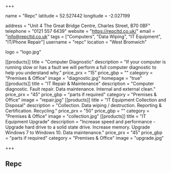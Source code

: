 +++

name = "Repc"
latitude = 52.527442
longitude =  -2.027199

address = "Unit 4 The Great Bridge Centre, Charles Street, B70 0BF"
telephone = "0121 557 6439"
website = "https://repcltd.co.uk/"
email = "info@repcltd.co.uk"
tags = ["Computers", "Data Wiping", "IT Equipment", "IT/Phone Repair"]
username = "repc"
location = "West Bromwich"

logo = "logo.jpg"

[[products]]
  title = "Computer Diagnostic"
  description = "If your computer is running slow or has a fault we will perform a full computer diagnostic to help you understand why."
  price_prx = "15"
  price_gbp = ""
  category = "Premises & Office"
  image = "diagnostic.jpg"
  homepage = "true"
[[products]]
  title = "IT Repair & Maintenance"
  description = "Computer diagnostic. Fault repair. Data maintenance. Internal and external clean."
  price_prx = "45"
  price_gbp = "parts if required"
  category = "Premises & Office"
  image = "repair.jpg"
[[products]]
  title = "IT Equipment Collection and Disposal"
  description = "Collection. Data wiping / destruction. Reporting & Certification. Recycling."
  price_prx = "50"
  price_gbp = ""
  category = "Premises & Office"
  image = "collection.jpg"
[[products]]
  title = "IT Equipment Upgrade"
  description = "Increase speed and performance - Upgrade hard drive to a solid state drive. Increase memory. Upgrade Windows 7 to Windows 10. Data maintenance."
  price_prx = "45"
  price_gbp = "parts if required"
  category = "Premises & Office"
  image = "upgrade.jpg"


+++

## Repc
